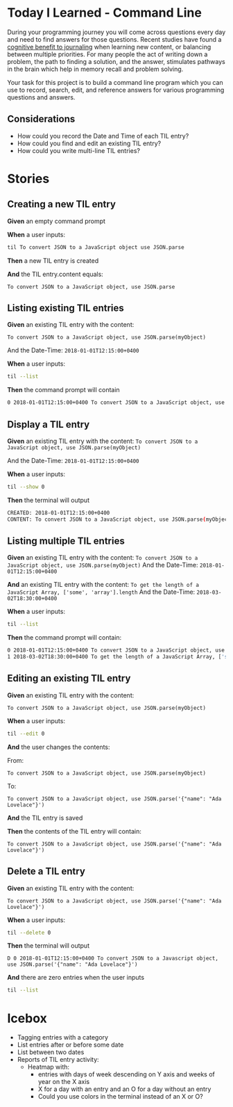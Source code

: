 # Today I Learned - Command Line

During your programming journey you will come across questions every day and need to find answers for those questions. Recent studies have found a [cognitive benefit to journaling](https://psychcentral.com/lib/the-health-benefits-of-journaling/) when learning new content, or balancing between multiple priorities. For many people the act of writing down a problem, the path to finding a solution, and the answer, stimulates pathways in the brain which help in memory recall and problem solving.

Your task for this project is to build a command line program which you can use to record, search, edit, and reference answers for various programming questions and answers.

## Considerations

* How could you record the Date and Time of each TIL entry?
* How could you find and edit an existing TIL entry?
* How could you write multi-line TIL entries?

# Stories

<!--BOX-->

## Creating a new TIL entry

**Given** an empty command prompt

**When** a user inputs:

```sh
til To convert JSON to a JavaScript object use JSON.parse
```

**Then** a new TIL entry is created

**And** the TIL entry.content equals:

```
To convert JSON to a JavaScript object, use JSON.parse
```

<!--/BOX-->
<!--BOX-->

## Listing existing TIL entries

**Given** an existing TIL entry with the content:
```
To convert JSON to a JavaScript object, use JSON.parse(myObject)
```

And the Date-Time:
`2018-01-01T12:15:00+0400`

**When** a user inputs:

```sh
til --list
```

**Then** the command prompt will contain

```sh
0 2018-01-01T12:15:00+0400 To convert JSON to a JavaScript object, use JSON.parse(myObject)
```

<!--/BOX-->
<!--BOX-->

## Display a TIL entry

**Given** an existing TIL entry with the content:
`To convert JSON to a JavaScript object, use JSON.parse(myObject)`

And the Date-Time:
`2018-01-01T12:15:00+0400`

**When** a user inputs:

```sh
til --show 0
```

**Then** the terminal will output

```sh
CREATED: 2018-01-01T12:15:00+0400
CONTENT: To convert JSON to a JavaScript object, use JSON.parse(myObject)
```

<!--/BOX-->
<!--BOX-->

## Listing multiple TIL entries

**Given** an existing TIL entry with the content:
`To convert JSON to a JavaScript object, use JSON.parse(myObject)`
And the Date-Time:
`2018-01-01T12:15:00+0400`

**And** an existing TIL entry with the content:
`To get the length of a JavaScript Array, ['some', 'array'].length`
And the Date-Time:
`2018-03-02T18:30:00+0400`

**When** a user inputs:

```sh
til --list
```

**Then** the command prompt will contain:

```sh
0 2018-01-01T12:15:00+0400 To convert JSON to a JavaScript object, use JSON.parse(myObject)
1 2018-03-02T18:30:00+0400 To get the length of a JavaScript Array, ['some', 'array'].length
```

<!--/BOX-->
<!--BOX-->

## Editing an existing TIL entry

**Given** an existing TIL entry with the content:

`To convert JSON to a JavaScript object, use JSON.parse(myObject)`

**When** a user inputs:

```sh
til --edit 0
```

**And** the user changes the contents:

From:

```text
To convert JSON to a JavaScript object, use JSON.parse(myObject)
```

To:

```text
To convert JSON to a JavaScript object, use JSON.parse('{"name": "Ada Lovelace"}')
```

**And** the TIL entry is saved

**Then** the contents of the TIL entry will contain:

```text
To convert JSON to a JavaScript object, use JSON.parse('{"name": "Ada Lovelace"}')
```

<!--/BOX-->
<!--BOX-->

## Delete a TIL entry

**Given** an existing TIL entry with the content:

```text
To convert JSON to a JavaScript object, use JSON.parse('{"name": "Ada Lovelace"}')
```

**When** a user inputs:

```sh
til --delete 0
```

**Then** the terminal will output

`D 0 2018-01-01T12:15:00+0400 To convert JSON to a Javascript object, use JSON.parse('{"name": "Ada Lovelace"}')`

**And** there are zero entries when the user inputs

```sh
til --list
```

<!--/BOX-->

# Icebox

- Tagging entries with a category
- List entries after or before some date
- List between two dates
- Reports of TIL entry activity:
  - Heatmap with:
    - entries with days of week descending on Y axis and weeks of year on the X axis
    - X for a day with an entry and an O for a day without an entry
    - Could you use colors in the terminal instead of an X or O?
